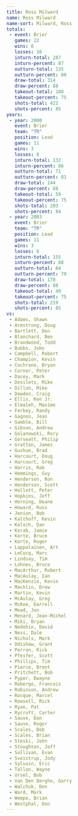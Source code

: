 ```yaml
---
title: Ross Milward
name: Ross Milward
name-sort: Milward, Ross
totals:
 - event: Brier
   games: 22
   wins: 6
   losses: 16
   inturn-total: 287
   inturn-percent: 87
   outturn-total: 135
   outturn-percent: 80
   draw-total: 314
   draw-percent: 88
   takeout-total: 108
   takeout-percent: 75
   shots-total: 422
   shots-percent: 85
years:
 - year: 2000
   event: Brier
   team: "TR"
   position: Lead
   games: 11
   wins: 3
   losses: 8
   inturn-total: 132
   inturn-percent: 86
   outturn-total: 71
   outturn-percent: 81
   draw-total: 144
   draw-percent: 88
   takeout-total: 59
   takeout-percent: 75
   shots-total: 203
   shots-percent: 84
 - year: 2003
   event: Brier
   team: "TR"
   position: Lead
   games: 11
   wins: 3
   losses: 8
   inturn-total: 155
   inturn-percent: 88
   outturn-total: 64
   outturn-percent: 79
   draw-total: 170
   draw-percent: 88
   takeout-total: 49
   takeout-percent: 75
   shots-total: 219
   shots-percent: 85
vs:
 - Adams, Shawn
 - Armstrong, Doug
 - Bartlett, Don
 - Blanchard, Ben
 - Brandwood, Todd
 - Bubbs, John
 - Campbell, Robert
 - Champion, Kevin
 - Cochrane, Bryan
 - Corner, Peter
 - Dacey, Mark
 - Desilets, Mike
 - Dillon, Mike
 - Dowden, Craig
 - Ellis, Ken Jr.
 - Elmaleh, Maxime
 - Ferbey, Randy
 - Gagnon, Jean
 - Gamble, Bill
 - Gibson, Andrew
 - Golanowski, Rory
 - Gorveatt, Philip
 - Grattan, James
 - Gushue, Brad
 - Harcourt, Doug
 - Harcourt, Greg
 - Harris, Rob
 - Hemmings, Guy
 - Henderson, Ron
 - Henderson, Scott
 - Hollett, Peter
 - Hopkins, Jeff
 - Horning, Deane
 - Howard, Russ
 - Jenion, Bob
 - Kalthoff, Kevin
 - Kelsch, Dan
 - Korab, Jamie
 - Korte, Bruce
 - Korte, Roger
 - Lappalainen, Art
 - LeCocq, Marc
 - Lindsay, Tim
 - Lohnes, Bruce
 - MacArthur, Robert
 - MacAulay, Ian
 - MacKenzie, Kevin
 - Macklin, Drew
 - Martin, Kevin
 - McAulay, Greg
 - McKee, Darrell
 - Mead, Jon
 - Menard, Jean-Michel
 - Miki, Bryan
 - Nedohin, David
 - Ness, Dale
 - Nichols, Mark
 - Odishaw, Grant
 - Perron, Rick
 - Pfeifer, Scott
 - Phillips, Tim
 - Pierce, Brent
 - Pritchett, Bob
 - Pyper, Dwayne
 - Roberge, Francois
 - Robinson, Andrew
 - Rocque, Marcel
 - Rowsell, Rick
 - Ryan, Pat
 - Rycroft, Carter
 - Sauve, Dan
 - Sauve, Roger
 - Scales, Bob
 - Scales, Brian
 - Steski, John
 - Stoughton, Jeff
 - Sullivan, Evan
 - Sveistrup, Jody
 - Sylvain, Eric
 - Tallon, Wayne
 - Ursel, Bob
 - Van Den Berghe, Garry
 - Walchuk, Don
 - Ward, Mark
 - Wempe, Brian
 - Westphal, Don
---
```


